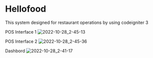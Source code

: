 # Hellofood
This system designed for restaurant operations by using codeigniter 3

POS Interface 1
![2022-10-28_2-45-13](https://user-images.githubusercontent.com/10183305/198400135-3f4dbaec-f47f-486c-94fc-4123d5ee46f9.png)


POS Interface 2
![2022-10-28_2-45-36](https://user-images.githubusercontent.com/10183305/198400366-98497ff2-0d40-46d8-b617-dcd4a841da59.png)

Dashbord
![2022-10-28_2-41-17](https://user-images.githubusercontent.com/10183305/198400306-2133b7c6-0424-4e74-9b46-4bfb57741f71.png)

